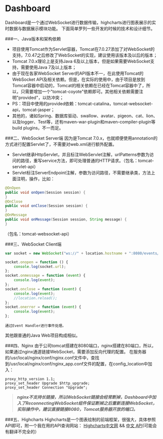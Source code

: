 # Dashboard

Dashboard是一个通过WebSocket进行数据传输，highcharts进行图表展示的实时数据与数据展示模块功能。
下面简单罗列一些开发的时候的技术和设计细节。

###一、Java版本和架构依赖
* 项目使用Tomcat作为Servlet容器，Tomcat在7.0.27添加了对WebSocket的支持，7.0.47之后修改了WebSocket的实现，建议使用该版本及以后的版本；
* Tomcat 7.0.x理论上是支持Java 6及以上版本，但是如果需要WebSocket支持，需要使用Java 7及以上版本；
* 由于现在各家WebSocket Server的API版本不一，在此使用Tomcat的WebSocket API及相关依赖。但是，在实际的使用中，由于项目是放到Tomcat容器中启动的，Tomcat的相关依赖在已经在Tomcat容器中了，所以，只需要增加一个"tomcat-coyote"依赖即可。其他相关依赖需要注明"<scope>provided</scope>"，以防冲突；
* PS：项目中使用的provided依赖：tomcat-catalina，tomcat-websocket-api，tomcat-jasper；
* 其他的，诸如Spring、数据库驱动、swallow、avatar、pigeon、cat、lion、以及logger、Test等，还有maven-war-plugin和maven-compiler-plugin等build plugins，不一而足。

###二、WebSocket Server端
因为是Tomcat 7.0.x，也就顺便使用annotation的方式进行配置Servlet了，不需要对web.xml进行额外配置。
* Servlet继承HttpServlet，并且标注WebServlet注解，urlPatterns参数为访问的路径，重写service方法，即可处理普通的HTTP请求。（包名：tomcat-servlet-api）
* Servlet标注ServerEndpoint注解，参数为访问路径，不需要继承类，方法上面注明，操作，比如：
```Java
@OnOpen
public void onOpen(Session session) {
}
@OnClose
public void onClose(Session session) {
}
@OnMessage
public void onMessage(Session session, String message) {
}
```
（包名：tomcat-websocket-api）

###三、WebSocket Client端
``` JavaScript
var socket = new WebSocket("ws://" + location.hostname + ":8080/events/socket");
```
``` JavaScript
socket.onopen = function () {
    console.log(socket.url);
};
socket.onmessage = function (event) {
    console.log(event);
};
socket.onclose = function (event) {
    console.log(event);
    //location.reload();
};
socket.onerror = function (event) {
    console.log(event);
};
```
```通过Event Handler进行事件处理。```

其他跟普通的Java Web项目构成相似。

###四、Nginx
由于公司tomcat搭建在8080端口，nginx搭建在80端口，所以，如果通过nginx通道链接WebSocket，需要添加反向代理的配置。
在服务器的/usr/local/nginx/conf/nginx.conf文件中，查找到/usr/local/nginx/conf/nginx_app.conf文件的配置，在config_location中加入：
```
proxy_http_version 1.1;
proxy_set_header Upgrade $http_upgrade;
proxy_set_header Connection "Upgrade";
```

> ***nginx不支持长链接，所以WebSocket链接会经常断掉，Dashboard中加入了ReconnectingWebSocket组件保证断掉之后重新连接WebSocket，实际操作中，建议直接链接8080，Tomcat服务器开放的端口。***

###五、Highcharts
Highcharts是一个图表绘制的前端框架，很强大，具体参照API即可，附一个我在用的API查询网站：
[Highcharts中文网](http://www.hcharts.cn/) && [中文 API](http://www.hcharts.cn/api/)(可能会有翻译不完全的）
